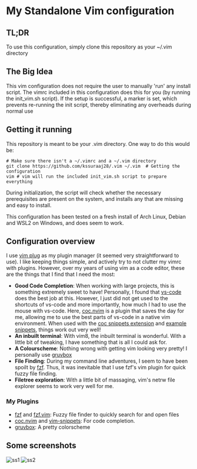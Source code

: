 # My Standalone Vim configuration

## TL;DR
To use this configuration, simply clone this repository as your ~/.vim directory

## The Big Idea
This vim configuration does not require the user to manually 'run' any install script. The vimrc included in this configuration does this for you (by running the init\_vim.sh script). If the setup is successful, a marker is set, which prevents re-running the init script, thereby eliminating any overheads during normal use 

## Getting it running
This repository is meant to be your .vim directory. One way to do this would be:

```
# Make sure there isn't a ~/.vimrc and a ~/.vim directory
git clone https://github.com/kssuraaj28/.vim ~/.vim  # Getting the configuration
vim # vim will run the included init_vim.sh script to prepare everything
```

During initialization, the script will check whether the necessary prerequisites are present on the system, and installs any that are missing and easy to install.

This configuration has been tested on a fresh install of Arch Linux, Debian and WSL2 on Windows, and does seem to work.

## Configuration overview
I use [vim plug](https://github.com/junegunn/vim-plug) as my plugin manager (it seemed very straightforward to use). I like keeping things simple, and actively try to not clutter my vimrc with plugins. However, over my years of using vim as a code editor, these are the things that I find that I need the most:

* **Good Code Completion**: When working with large projects, this is something extremely sweet to have! Personally, I found that [vs-code](https://code.visualstudio.com/) does the best job at this. However, I just did not get used to the shortcuts of vs-code and more importantly, how much I had to use the mouse with vs-code. Here, [coc.nvim](https://github.com/neoclide/coc.nvim) is a plugin that saves the day for me, allowing me to use the best parts of vs-code in a native vim environment. When used with the [coc snippets extension](https://github.com/neoclide/coc-snippets) and [example snippets](https://github.com/honza/vim-snippets), things work out very well!
* **An inbuilt terminal**: With vim8, the inbuilt terminal is wonderful. With a little bit of tweaking, I have something that is all I could ask for.
* **A Colourscheme**: Nothing wrong with getting vim looking very pretty! I personally use [gruvbox](https://github.com/morhetz/gruvbox)
* **File Finding**: During my command line adventures, I seem to have been spoilt by [fzf](https://github.com/junegunn/fzf). Thus, it was inevitable that I use fzf's vim plugin for quick fuzzy file finding.
* **Filetree exploration**: With a little bit of massaging, vim's netrw file explorer seems to work very well for me.

### My Plugins
* [fzf](https://github.com/junegunn/fzf) and [fzf.vim](https://github.com/junegunn/fzf.vim): Fuzzy file finder to quickly search for and open files
* [coc.nvim](https://github.com/neoclide/coc.nvim) and [vim-snippets](https://github.com/honza/vim-snippets): For code completion. 
* [gruvbox](https://github.com/morhetz/gruvbox): A pretty colorscheme

## Some screenshots
![ss1](https://imgur.com/XidTaTK.png)
![ss2](https://imgur.com/df2FcoU.png)
